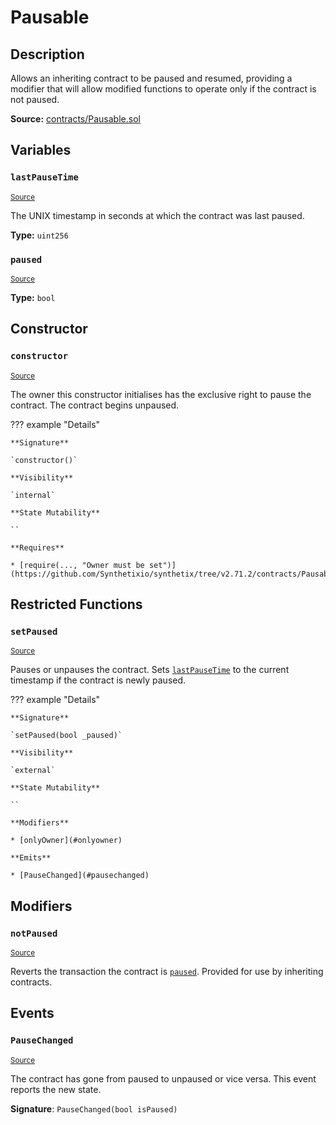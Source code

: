 # Pausable

## Description

Allows an inheriting contract to be paused and resumed, providing a modifier that will allow modified functions to operate only if the contract is not paused.

**Source:** [contracts/Pausable.sol](https://github.com/Synthetixio/synthetix/tree/v2.71.2/contracts/Pausable.sol)

## Variables

### `lastPauseTime`

<sub>[Source](https://github.com/Synthetixio/synthetix/tree/v2.71.2/contracts/Pausable.sol#L8)</sub>

The UNIX timestamp in seconds at which the contract was last paused.

**Type:** `uint256`

### `paused`

<sub>[Source](https://github.com/Synthetixio/synthetix/tree/v2.71.2/contracts/Pausable.sol#L9)</sub>

**Type:** `bool`

## Constructor

### `constructor`

<sub>[Source](https://github.com/Synthetixio/synthetix/tree/v2.71.2/contracts/Pausable.sol#L11)</sub>

The owner this constructor initialises has the exclusive right to pause the contract. The contract begins unpaused.

??? example "Details"

    **Signature**

    `constructor()`

    **Visibility**

    `internal`

    **State Mutability**

    ``

    **Requires**

    * [require(..., "Owner must be set")](https://github.com/Synthetixio/synthetix/tree/v2.71.2/contracts/Pausable.sol#L13)

## Restricted Functions

### `setPaused`

<sub>[Source](https://github.com/Synthetixio/synthetix/tree/v2.71.2/contracts/Pausable.sol#L21)</sub>

Pauses or unpauses the contract. Sets [`lastPauseTime`](#lastPauseTime) to the current timestamp if the contract is newly paused.

??? example "Details"

    **Signature**

    `setPaused(bool _paused)`

    **Visibility**

    `external`

    **State Mutability**

    ``

    **Modifiers**

    * [onlyOwner](#onlyowner)

    **Emits**

    * [PauseChanged](#pausechanged)

## Modifiers

### `notPaused`

<sub>[Source](https://github.com/Synthetixio/synthetix/tree/v2.71.2/contracts/Pausable.sol#L41)</sub>

Reverts the transaction the contract is [`paused`](#paused). Provided for use by inheriting contracts.

## Events

### `PauseChanged`

<sub>[Source](https://github.com/Synthetixio/synthetix/tree/v2.71.2/contracts/Pausable.sol#L39)</sub>

The contract has gone from paused to unpaused or vice versa. This event reports the new state.

**Signature**: `PauseChanged(bool isPaused)`
